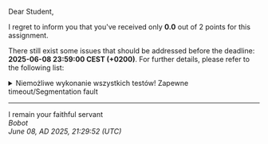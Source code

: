 Dear Student,

I regret to inform you that you've received only **0.0** out of 2 points for this assignment.

There still exist some issues that should be addressed before the deadline: **2025-06-08 23:59:00 CEST (+0200)**. For further details, please refer to the following list:

<details><summary>Niemożliwe wykonanie wszystkich testów! Zapewne timeout/Segmentation fault</summary>defaultConstructor_sizeOfEmptyContainerIsZero:OK<br>pushBack_sizeOfContainerIncreaseAfterCallingPushBack:FAIL<br>arrayIndexingOperator_testsInTheSamePositionsAsPushed:FAIL<br>arrayIndexingOperator_throwingExceptionWhenOutOfRange:FAIL<br>copyConstructor_textsDeeplyCopied:FAIL<br>assignmentOperator_copyingContainerDeeply:FAIL<br>assignmentOperator_assignmentCascadeAtOnceExpectingDeepCopyMultipleTimesEvenWithItselve:FAIL<br>assignmentOperator_movingTextFromAnotherContainer:FAIL<br>addOperator_expectReturningContainerContainingAllElementsFromAddedContainers:FAIL<br>bitAndOperator_expectReturningContainerContainingMergedTextsFromCorrespondingPositionsAddedContainers:FAIL<br>antytest1:FAIL<br>antytest2:FAIL<br>antytest3:FAIL<br>antytest4:FAIL<br>antytest5:FAIL<br>antytest6:FAIL<br>antytest7:FAIL<br>antytest8:FAIL<br>antytest9:FAIL<br>antytest10:FAIL<br>Za&nbsp;karę&nbsp;od&nbsp;ilości&nbsp;przechodzących&nbsp;testów&nbsp;odejmuje&nbsp;punkty!</details>

-----------
I remain your faithful servant\
_Bobot_\
_June 08, AD 2025, 21:29:52 (UTC)_